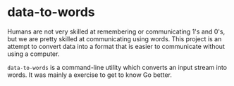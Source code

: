 # data-to-words

Humans are not very skilled at remembering or communicating 1's and 0's, but we are pretty skilled at communicating using words. This project is an attempt to convert data into a format that is easier to communicate without using a computer.

`data-to-words` is a command-line utility which converts an input stream into words. It was mainly a exercise to get to know Go better.
